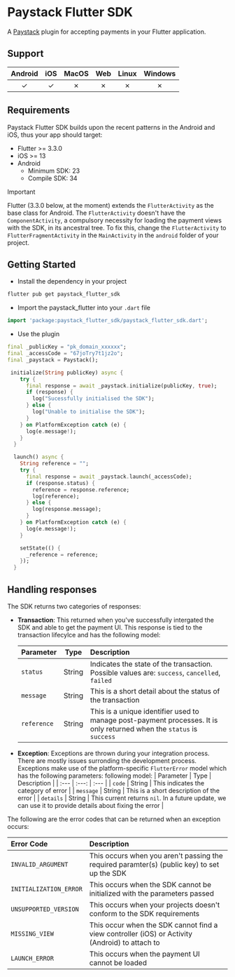 # Paystack Flutter SDK

A [Paystack](https://paystack.com) plugin for accepting payments in your Flutter application.

## Support 
| Android |   iOS   |  MacOS  |   Web   |  Linux  | Windows |
|  :---:  |  :---:  |  :---:  |  :---:  |  :---:  |  :---:  |
| &check; | &check; | &cross; | &cross; | &cross; | &cross; |

## Requirements
Paystack Flutter SDK builds upon the recent patterns in the Android and iOS, thus your app should target:
- Flutter >= 3.3.0
- iOS >= 13
- Android 
  - Minimum SDK: 23
  - Compile SDK: 34

> [!IMPORTANT]
>
> Flutter (3.3.0 below, at the moment) extends the `FlutterActivity` as the base class for Android. The `FlutterActivity` doesn't have the `ComponentActivity`, a compulsory necessity for loading the payment views with the SDK, in its ancestral tree. To fix this, change the `FlutterActivity` to `FlutterFragmentActivity` in the `MainActivity` in the `android` folder of your project.

## Getting Started
- Install the dependency in your project
```sh
flutter pub get paystack_flutter_sdk
```
- Import the paystack_flutter into your `.dart` file
```dart
import 'package:paystack_flutter_sdk/paystack_flutter_sdk.dart';
```
- Use the plugin
```dart
final _publicKey = "pk_domain_xxxxxx";
final _accessCode = "67joTry7t1jz2o";
final _paystack = Paystack();

 initialize(String publicKey) async {
    try {
      final response = await _paystack.initialize(publicKey, true);
      if (response) {
        log("Sucessfully initialised the SDK");
      } else {
        log("Unable to initialise the SDK");
      }
    } on PlatformException catch (e) {
      log(e.message!);
    }
  }

  launch() async {
    String reference = "";
    try {
      final response = await _paystack.launch(_accessCode);
      if (response.status) {
        reference = response.reference;
        log(reference);
      } else {
        log(response.message);
      }
    } on PlatformException catch (e) {
      log(e.message!);
    }

    setState(() {
      _reference = reference;
    });
  }
```

## Handling responses
The SDK returns two categories of responses:
- **Transaction**: This returned when you've successfully intergated the SDK and able to get the payment UI. This response 
is tied to the transaction lifecylce and has the following model:

  | Parameter |  Type  | Description |
  |   :---   |  :---: |    :---    |
  | `status` | String | Indicates the state of the transaction. Possible values are: `success`, `cancelled`, `failed` |
  | `message` | String | This is a short detail about the status of the transaction |
  | `reference` | String | This is a unique identifier used to manage post-payment processes. It is only returned when the `status` is `success` |

- **Exception**: Exceptions are thrown during your integration process. There are mostly issues surronding the development process. Exceptions make use of the platform-specific `FlutterError` model which has the following parameters:
following model:
  | Parameter |  Type  | Description |
  |   :---   |  :---: |    :---    |
  | `code` | String | This indicates the category of error |
  | `message` | String | This is a short description of the error |
  | `details` | String | This current returns `nil`. In a future update, we can use it to provide details about fixing the error |


The following are the error codes that can be returned when an exception occurs:

  | Error Code | Description |
  |    :---    |    :---     |
  | `INVALID_ARGUMENT` | This occurs when you aren't passing the required paramter(s) (public key) to set up the SDK |
  | `INITIALIZATION_ERROR` | This occurs when the SDK cannot be initialized with the parameters passed |
  | `UNSUPPORTED_VERSION` | This occurs when your projects doesn't conform to the SDK requirements |
  | `MISSING_VIEW` | This occur when the SDK cannot find a view controller (iOS) or Activity (Android) to attach to |
  | `LAUNCH_ERROR` | This occurs when the payment UI cannot be loaded |